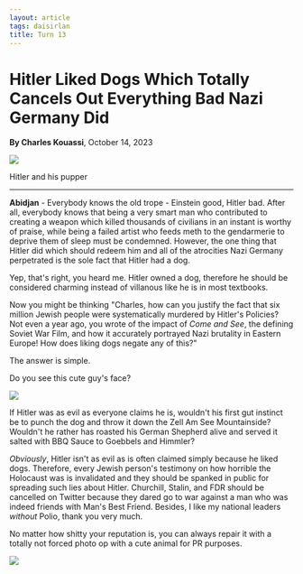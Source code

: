 ```yaml
---
layout: article
tags: daisirlan
title: Turn 13
---
```


# Hitler Liked Dogs Which Totally Cancels Out Everything Bad Nazi Germany Did

**By Charles Kouassi**, October 14, 2023

<div class="main-image-container">
    <img src = "../../../assets/images/Turn_13_Daisirlan_Image_1.JPG" id="container-image">
    <p id="image-caption">Hitler and his pupper</p>
</div>

---

**Abidjan** - Everybody knows the old trope - Einstein good, Hitler bad. After all, everybody knows that being a very smart man who contributed to creating a weapon which killed thousands of civilians in an instant is worthy of praise, while being a failed artist who feeds meth to the gendarmerie to deprive them of sleep must be condemned. However, the one thing that Hitler did which should redeem him and all of the atrocities Nazi Germany perpetrated is the sole fact that Hitler had a dog.

Yep, that's right, you heard me. Hitler owned a dog, therefore he should be considered charming instead of villanous like he is in most textbooks.

Now you might be thinking "Charles, how can you justify the fact that six million Jewish people were systematically murdered by Hitler's Policies? Not even a year ago, you wrote of the impact of *Come and See*, the defining Soviet War Film, and how it accurately portrayed Nazi brutality in Eastern Europe! How does liking dogs negate any of this?"

The answer is simple.

Do you see this cute guy's face?

<div class="secondary-image-container">
    <img src = "../../../assets/images/Turn_13_Daisirlan_Image_2.JPG" id="body-image">
</div>

If Hitler was as evil as everyone claims he is, wouldn't his first gut instinct be to punch the dog and throw it down the Zell Am See Mountainside? Wouldn't he rather has roasted his German Shepherd alive and served it salted with BBQ Sauce to Goebbels and Himmler?

*Obviously*, Hitler isn't as evil as is often claimed simply because he liked dogs. Therefore, every Jewish person's testimony on how horrible the Holocaust was is invalidated and they should be spanked in public for spreading such lies about Hitler. Churchill, Stalin, and FDR should be cancelled on Twitter because they dared go to war against a man who was indeed friends with Man's Best Friend. Besides, I like my national leaders *without* Polio, thank you very much. 

No matter how shitty your reputation is, you can always repair it with a totally not forced photo op with a cute animal for PR purposes. 

<div class="secondary-image-container">
    <img src = "../../../assets/images/Turn_13_Daisirlan_Image_3.JPG" id="body-image">
</div>
